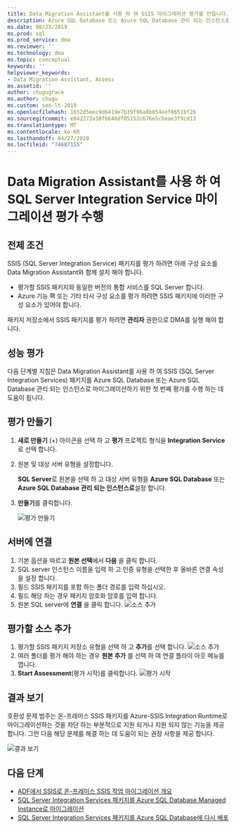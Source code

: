 ```yaml
---
title: Data Migration Assistant를 사용 하 여 SSIS 마이그레이션 평가를 만듭니다.
description: Azure SQL Database 또는 Azure SQL Database 관리 되는 인스턴스로 마이그레이션하기 전에 Data Migration Assistant를 사용 하 여 온-프레미스 SSIS (SQL Server Integration Service)를 평가 하는 방법을 알아봅니다.
ms.date: 08/23/2019
ms.prod: sql
ms.prod_service: dma
ms.reviewer: ''
ms.technology: dma
ms.topic: conceptual
keywords: ''
helpviewer_keywords:
- Data Migration Assistant, Assess
ms.assetid: ''
author: chugugrace
ms.author: chugu
ms.custom: seo-lt-2019
ms.openlocfilehash: 1652d5eec9d6419e7b39f96a8b854eef8651bf26
ms.sourcegitcommit: e042272a38fb646df05152c676e5cbeae3f9cd13
ms.translationtype: MT
ms.contentlocale: ko-KR
ms.lasthandoff: 04/27/2020
ms.locfileid: "74687155"
---
```

# <a name="perform-a-sql-server-integration-service-migration-assessment-with-data-migration-assistant"></a>Data Migration Assistant를 사용 하 여 SQL Server Integration Service 마이그레이션 평가 수행

## <a name="prerequisites"></a>전제 조건

SSIS (SQL Server Integration Service) 패키지를 평가 하려면 아래 구성 요소를 Data Migration Assistant와 함께 설치 해야 합니다.

- 평가할 SSIS 패키지와 동일한 버전의 통합 서비스를 SQL Server 합니다.
- Azure 기능 팩 또는 기타 타사 구성 요소를 평가 하려면 SSIS 패키지에 이러한 구성 요소가 있어야 합니다.  

패키지 저장소에서 SSIS 패키지를 평가 하려면 **관리자** 권한으로 DMA를 실행 해야 합니다.

## <a name="performance-assessments"></a>성능 평가

다음 단계별 지침은 Data Migration Assistant를 사용 하 여 SSIS (SQL Server Integration Services) 패키지를 Azure SQL Database 또는 Azure SQL Database 관리 되는 인스턴스로 마이그레이션하기 위한 첫 번째 평가를 수행 하는 데 도움이 됩니다.

## <a name="create-an-assessment"></a>평가 만들기

1. **새로 만들기** (+) 아이콘을 선택 하 고 **평가** 프로젝트 형식을 **Integration Service**로 선택 합니다.

1. 원본 및 대상 서버 유형을 설정합니다.

    **SQL Server**로 원본을 선택 하 고 대상 서버 유형을 **Azure SQL Database** 또는 **Azure SQL Database 관리 되는 인스턴스로**설정 합니다.

1. **만들기**를 클릭합니다.

    ![평가 만들기](media/dma-assess-ssis/dma-assess-ssis-create.png)

## <a name="connect-to-a-server"></a>서버에 연결

1. 기본 옵션을 따르고 **원본 선택**에서 **다음** 을 클릭 합니다.
1. SQL server 인스턴스 이름을 입력 하 고 인증 유형을 선택한 후 올바른 연결 속성을 설정 합니다.
1. 필드 SSIS 패키지를 포함 하는 폴더 경로를 입력 하십시오.
1. 필드 해당 하는 경우 패키지 암호화 암호를 입력 합니다.
1. 원본 SQL server에 **연결** 을 클릭 합니다.
  ![소스 추가](media/dma-assess-ssis/dma-assess-ssis-addsource.png)

## <a name="add-sources-to-assess"></a>평가할 소스 추가

1. 평가할 SSIS 패키지 저장소 유형을 선택 하 고 **추가**를 선택 합니다.
![소스 추가](media/dma-assess-ssis/dma-assess-ssis-addsource-type.png)
1. 여러 폴더를 평가 해야 하는 경우 **원본 추가** 를 선택 하 여 연결 플라이 아웃 메뉴를 엽니다.
1. **Start Assessment**(평가 시작)를 클릭합니다.
  ![평가 시작](media/dma-assess-ssis/dma-assess-ssis-assess.png)

## <a name="view-results"></a>결과 보기

호환성 문제 범주는 온-프레미스 SSIS 패키지를 Azure-SSIS Integration Runtime로 마이그레이션하는 것을 차단 하는 부분적으로 지원 되거나 지원 되지 않는 기능을 제공 합니다. 그런 다음 해당 문제를 해결 하는 데 도움이 되는 권장 사항을 제공 합니다.

![결과 보기](media/dma-assess-ssis/dma-assess-ssis-result.png)

## <a name="next-steps"></a>다음 단계

- [ADF에서 SSIS로 온-프레미스 SSIS 작업 마이그레이션 개요](https://docs.microsoft.com/azure/data-factory/scenario-ssis-migration-overview)
- [SQL Server Integration Services 패키지를 Azure SQL Database  Managed Instance로 마이그레이션](https://docs.microsoft.com/azure/dms/how-to-migrate-ssis-packages-managed-instance)
- [SQL Server Integration Services 패키지를 Azure SQL Database에 다시 배포](https://docs.microsoft.com/azure/dms/how-to-migrate-ssis-packages)
